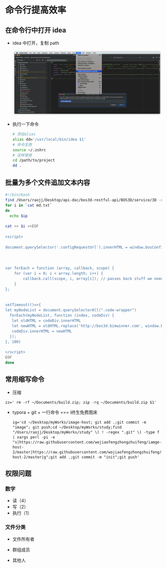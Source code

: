 # 命令行提高效率



## 在命令行中打开 idea

- idea 中打开，复制 path

  ![image-20200817222901300](https://raw.githubusercontent.com/wojiaofengzhongzhuifeng/iamge-host-2/master/image-20200817222901300.png)

- 执行一下命令

  ```sh
  # 添加alias
  alias dd='/usr/local/bin/idea $1'
  # 命令生效
  source ~/.zshrc
  # 这样使用
  cd /path/to/project
  dd .
  ```




## 批量为多个文件追加文本内容

```sh
#!/bin/bash
find /Users/raojj/Desktop/api-doc/bos3d-restful-api/BOS3D/service/3D -name *.md > md.txt
for i in `cat md.txt`
do
  echo $ip
  
cat >> $i <<EOF

<script>

document.querySelector('.configRequestUrl').innerHTML = window.bosConfigRequestUrl



var forEach = function (array, callback, scope) {
    for (var i = 0; i < array.length; i++) {
        callback.call(scope, i, array[i]); // passes back stuff we need
    }
};


setTimeout(()=>{
let myNodeList = document.querySelectorAll(".code-wrapper")
  forEach(myNodeList, function (index, codeDiv) {
   let oldHTML = codeDiv.innerHTML
   let newHTML = oldHTML.replace('http://bos3d.bimwinner.com', window.bosConfigRequestUrl)
   codeDiv.innerHTML = newHTML
  });
}, 100)

</script>
EOF
done


```

## 常用缩写命令

-  压缩

  ```
  zz=' rm -rf ~/Documents/build.zip; zip -rq ~/Documents/build.zip $1'
  ```

- typora + git  +  一行命令 === i终生免费图床

  ```
  ig='cd ~/Desktop/myWorks/image-host; git add .;git commit -m "image"; git push;cd ~/Desktop/myWorks/study;find "/Users/raojj/Desktop/myWorks/study" \( ! -regex ".git" \) -type f | xargs perl -pi -e "s|https://raw.githubusercontent.com/wojiaofengzhongzhuifeng/iamge-host-2/master|https://raw.githubusercontent.com/wojiaofengzhongzhuifeng/iamge-host-2/master|g";git add .;git commit -m "init";git push'
  ```

  

## 权限问题

### 数字

- 读（4）
- 写（2）
- 执行（1）

### 文件分类

- 文件所有者

- 群组成员

- 其他人

  